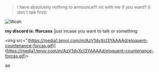 > i have absolutely nothing to announce!!! int with me if you want!! (i don't talk first)

![Woah](https://komarev.com/ghpvc/?username=gambling-addict)

__my discord is: fforcass__ |just incase you want to talk or something





<img src="(https://media1.tenor.com/m/AzV1dvXcI3YAAAAd/eloquent-countenance-forcas.gif)](https://media1.tenor.com/m/AzV1dvXcI3YAAAAd/eloquent-countenance-forcas.gif)>







aa


<!--
**gambling-addict/gambling-addict** is a ✨ _special_ ✨ repository because its `README.md` (this file) appears on your GitHub profile.

Here are some ideas to get you started:

- 🔭 I’m currently working on ...
- 🌱 I’m currently learning ...
- 👯 I’m looking to collaborate on ...
- 🤔 I’m looking for help with ...
- 💬 Ask me about ...
- 📫 How to reach me: ...
- 😄 Pronouns: ...
- ⚡ Fun fact: ...
-->
